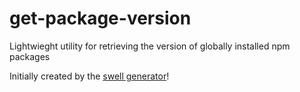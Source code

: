 # get-package-version  
Lightwieght utility for retrieving the version of globally installed npm packages



Initially created by the [swell generator][parent-generator-url]!

[parent-generator-url]: https://github.com/swellaby/generator-swell